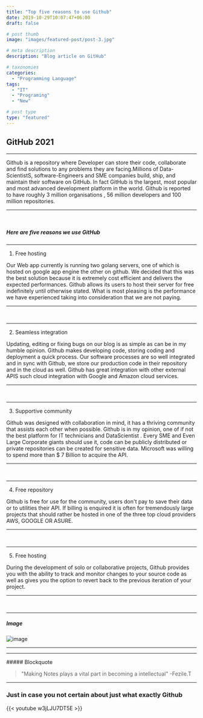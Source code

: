 ```yaml
---
title: "Top five reasons to use Github"
date: 2019-10-29T10:07:47+06:00
draft: false

# post thumb
image: "images/featured-post/post-3.jpg"

# meta description
description: "Blog article on GitHub"

# taxonomies
categories: 
  - "Programming Language"
tags:
  - "IT"
  - "Programing"
  - "New"

# post type
type: "featured"
---
```



## GitHub 2021

<hr>
Github is a repository where Developer can store their code, collaborate and 
find solutions to any problems they are facing.Millions of Data-ScientistS, software-Engineers and SME companies build, ship, and maintain their software on GitHub. In fact GitHub is the largest, most popular and most advanced development platform in the world. Github is reported to have roughly 3 million organisations , 56 million developers and 100 million repositories.
<hr>
<br>

##### Here are five reasons we use GitHub


<hr>

1. Free hosting


Our Web app currently is running two golang servers, one of which is hosted on google app engine the other on github. We decided that this was the best solution because it is extremely cost efficient and delivers the expected performances. Github allows its users to host their server for free indefinitely until otherwise stated.  What is most pleasing is the performance we have experienced taking into consideration that we are not paying.
<hr>
<br>

<hr>

2. Seamless integration

Updating, editing or fixing bugs on our blog  is as simple as can be in my humble opinion. Github makes developing code, storing coding and deployment a quick process. Our software processes are so well integrated and in sync with Github, 
we store our production code in their repository and in the cloud as well. Github has great integration with other external APIS such cloud integration with Google and Amazon cloud services.
<hr>
<br>

<hr>

3. Supportive  community

Github was designed with collaboration in mind, it has a thriving community that assists each other when possible.
Github is in my opinion, one of  if not the best platform for IT technicians  and DataScientist . 
Every SME and Even Large Corporate giants should use it, code can be publicly distributed or private repositories can be created for sensitive data. 
Microsoft was willing to spend more than $ 7 Billion to acquire the API. 
<hr>
<br>

<hr>

4. Free repository 

Github is free for use for the community, users don't pay to save their data or to utilities their API. 
If billing is enquired it is often for tremendously large projects that should rather be hosted in one of the three top cloud providers
AWS, GOOGLE OR ASURE.
<hr>
<br>

<hr>

5. Free hosting

During the development of solo or collaborative projects,
 Github provides you with the ability to track and monitor changes to your source code
as well as gives you the option to revert back to the previous iteration of your project.
<hr>
<br>


<hr>

##### Image

![image](../../images/post/post-3.1.jpg)

<hr>


<hr>
##### Blockquote

> "Making Notes plays a vital part in becoming a intellectual" -Fezile.T 

<hr>


### Just in case you not certain about just what exactly Github  

{{< youtube w3jLJU7DT5E >}}

